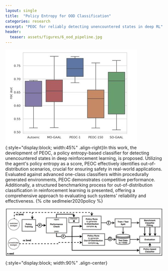 ```yaml
---
layout: single
title:  "Policy Entropy for OOD Classification"
categories: research 
excerpt: "PEOC for reliably detecting unencountered states in deep RL"
header:
  teaser: assets/figures/6_ood_pipeline.jpg
---
```


![PEOC Performance](\assets\figures\6_ood_performance.jpg){:style="display:block; width:45%" .align-right}In this work, the development of PEOC, a policy entropy-based classifier for detecting unencountered states in deep reinforcement learning, is proposed. Utilizing the agent's policy entropy as a score, PEOC effectively identifies out-of-distribution scenarios, crucial for ensuring safety in real-world applications. Evaluated against advanced one-class classifiers within procedurally generated environments, PEOC demonstrates competitive performance.
Additionally, a structured benchmarking process for out-of-distribution classification in reinforcement learning is presented, offering a comprehensive approach to evaluating such systems' reliability and effectiveness. {% cite sedlmeier2020policy %}

![PEOC Pipeline](\assets\figures\6_ood_pipeline.jpg){:style="display:block; width:90%" .align-center}
